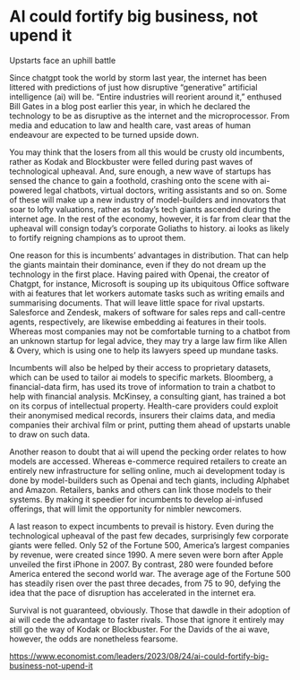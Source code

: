 # AI could fortify big business, not upend it

Upstarts face an uphill battle

Since chatgpt took the world by storm last year, the internet has been littered with predictions of just how disruptive “generative” artificial intelligence (ai) will be. “Entire industries will reorient around it,” enthused Bill Gates in a blog post earlier this year, in which he declared the technology to be as disruptive as the internet and the microprocessor. From media and education to law and health care, vast areas of human endeavour are expected to be turned upside down.

You may think that the losers from all this would be crusty old incumbents, rather as Kodak and Blockbuster were felled during past waves of technological upheaval. And, sure enough, a new wave of startups has sensed the chance to gain a foothold, crashing onto the scene with ai-powered legal chatbots, virtual doctors, writing assistants and so on. Some of these will make up a new industry of model-builders and innovators that soar to lofty valuations, rather as today’s tech giants ascended during the internet age. In the rest of the economy, however, it is far from clear that the upheaval will consign today’s corporate Goliaths to history. ai looks as likely to fortify reigning champions as to uproot them.

One reason for this is incumbents’ advantages in distribution. That can help the giants maintain their dominance, even if they do not dream up the technology in the first place. Having paired with Openai, the creator of Chatgpt, for instance, Microsoft is souping up its ubiquitous Office software with ai features that let workers automate tasks such as writing emails and summarising documents. That will leave little space for rival upstarts. Salesforce and Zendesk, makers of software for sales reps and call-centre agents, respectively, are likewise embedding ai features in their tools. Whereas most companies may not be comfortable turning to a chatbot from an unknown startup for legal advice, they may try a large law firm like Allen & Overy, which is using one to help its lawyers speed up mundane tasks.

Incumbents will also be helped by their access to proprietary datasets, which can be used to tailor ai models to specific markets. Bloomberg, a financial-data firm, has used its trove of information to train a chatbot to help with financial analysis. McKinsey, a consulting giant, has trained a bot on its corpus of intellectual property. Health-care providers could exploit their anonymised medical records, insurers their claims data, and media companies their archival film or print, putting them ahead of upstarts unable to draw on such data.

Another reason to doubt that ai will upend the pecking order relates to how models are accessed. Whereas e-commerce required retailers to create an entirely new infrastructure for selling online, much ai development today is done by model-builders such as Openai and tech giants, including Alphabet and Amazon. Retailers, banks and others can link those models to their systems. By making it speedier for incumbents to develop ai-infused offerings, that will limit the opportunity for nimbler newcomers.

A last reason to expect incumbents to prevail is history. Even during the technological upheaval of the past few decades, surprisingly few corporate giants were felled. Only 52 of the Fortune 500, America’s largest companies by revenue, were created since 1990. A mere seven were born after Apple unveiled the first iPhone in 2007. By contrast, 280 were founded before America entered the second world war. The average age of the Fortune 500 has steadily risen over the past three decades, from 75 to 90, defying the idea that the pace of disruption has accelerated in the internet era.

Survival is not guaranteed, obviously. Those that dawdle in their adoption of ai will cede the advantage to faster rivals. Those that ignore it entirely may still go the way of Kodak or Blockbuster. For the Davids of the ai wave, however, the odds are nonetheless fearsome. 

https://www.economist.com/leaders/2023/08/24/ai-could-fortify-big-business-not-upend-it
